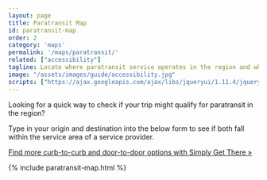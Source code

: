 ```yaml
---
layout: page
title: Paratransit Map
id: paratransit-map
order: 2
category: 'maps'
permalink: '/maps/paratransit/'
related: ["accessibility"]
tagline: Locate where paratransit service operates in the region and whether or not your trip falls into the service area.
image: "/assets/images/guide/accessibility.jpg"
scripts: ["https://ajax.googleapis.com/ajax/libs/jqueryui/1.11.4/jquery-ui.min.js", "/plan/plan-util.js", "https://api.tiles.mapbox.com/mapbox.js/plugins/turf/v2.0.0/turf.min.js"]
---
```


Looking for a quick way to check if your trip might qualify for paratransit in the region?

Type in your origin and destination into the below form to see if both fall within the service area of a service provider.

[Find more curb-to-curb and door-to-door options with Simply Get There »](http://oneclick-arc.camsys-apps.com/)

{% include paratransit-map.html %}
